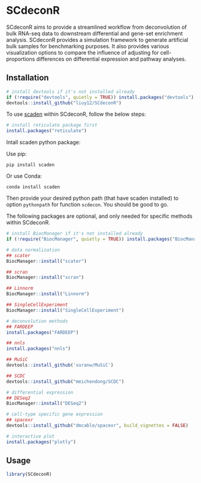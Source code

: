 # SCdeconR

SCdeconR aims to provide a streamlined workflow from deconvolution of bulk RNA-seq data to downstream differential and gene-set enrichment analysis. SCdeconR provides a simulation framework to generate artificial bulk samples for benchmarking purposes. It also provides various visualization options to compare the influence of adjusting for cell-proportions differences on differential expression and pathway analyses. 

## Installation

``` r
# install devtools if it's not installed already
if (!require("devtools", quietly = TRUE)) install.packages("devtools")
devtools::install_github("liuy12/SCdeconR")
```

To use [scaden](https://github.com/KevinMenden/scaden) within SCdeconR, follow the below steps:

```r
# install reticulate package first
install.packages("reticulate")
```

Intall scaden python package:

Use pip: 

`pip install scaden`

Or use Conda:

`conda install scaden`

Then provide your desired python path (that have scaden installed) to option `pythonpath` for function `scdecon`. You should be good to go. 

The following packages are optional, and only needed for specific methods within SCdeconR. 

``` r
# install BiocManager if it's not installed already
if (!require("BiocManager", quietly = TRUE)) install.packages("BiocManager")

# data normalization
## scater
BiocManager::install("scater")

## scran
BiocManager::install("scran")

## Linnorm
BiocManager::install("Linnorm")

## SingleCellExperiment
BiocManager::install("SingleCellExperiment")

# deconvolution methods
## FARDEEP
install.packages("FARDEEP")

## nnls
install.packages("nnls")

## MuSiC
devtools::install_github('xuranw/MuSiC')

## SCDC
devtools::install_github("meichendong/SCDC")

# differential expression
## DESeq2
BiocManager::install("DESeq2")

# cell-type specific gene expression
## spacexr
devtools::install_github("dmcable/spacexr", build_vignettes = FALSE)

# interactive plot
install.packages("plotly")
```

## Usage

```r
library(SCdeconR)
```
